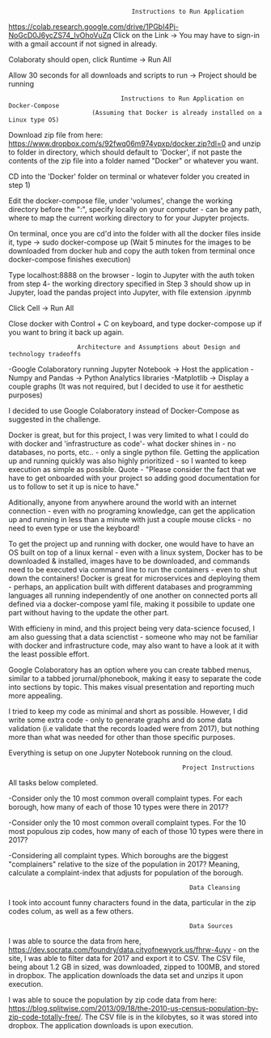                                       Instructions to Run Application

https://colab.research.google.com/drive/1PGbI4Pj-NoGcD0J6ycZS74_IvOhoVuZq
Click on the Link -> You may have to sign-in with a gmail account if not signed in already.

Colaboraty should open, click Runtime -> Run All

Allow 30 seconds for all downloads and scripts to run -> Project should be running

                                   Instructions to Run Application on Docker-Compose
                           (Assuming that Docker is already installed on a Linux type OS)

Download zip file from here: https://www.dropbox.com/s/92fwq06m974vpxp/docker.zip?dl=0 and unzip to folder in directory, which should default to 'Docker', if not paste the contents of the zip file into a folder named "Docker" or whatever you want.

CD into the 'Docker' folder on terminal or whatever folder you created in step 1)

Edit the docker-compose file, under 'volumes', change the working directory before the ":", specify locally on your computer - can be any path, where to map the current working directory to for your Jupyter projects.

On terminal, once you are cd'd into the folder with all the docker files inside it, type -> sudo docker-compose up (Wait 5 minutes for the images to be downloaded from docker hub and copy the auth token from terminal once docker-compose finishes execution)

Type localhost:8888 on the browser - login to Jupyter with the auth token from step 4- the working directory specified in Step 3 should show up in Jupyter, load the pandas project into Jupyter, with file extension .ipynmb

Click Cell -> Run All

Close docker with Control + C on keyboard, and type docker-compose up if you want to bring it back up again.

                       Architecture and Assumptions about Design and technology tradeoffs

-Google Colaboratory running Jupyter Notebook -> Host the application -Numpy and Pandas -> Python Analytics libraries -Matplotlib -> Display a couple graphs (It was not required, but I decided to use it for aesthetic purposes)

I decided to use Google Colaboratory instead of Docker-Compose as suggested in the challenge.

Docker is great, but for this project, I was very limited to what I could do with docker and 'infrastructure as code'- what docker shines in - no databases, no ports, etc.. - only a single python file. Getting the application up and running quickly was also highly prioritized - so I wanted to keep execution as simple as possible. Quote - "Please consider the fact that we have to get onboarded with your project so adding good documentation for us to follow to set it up is nice to have."

Aditionally, anyone from anywhere around the world with an internet connection - even with no programing knowledge, can get the application up and running in less than a minute with just a couple mouse clicks - no need to even type or use the keyboard!

To get the project up and running with docker, one would have to have an OS built on top of a linux kernal - even with a linux system, Docker has to be downloaded & installed, images have to be downloaded, and commands need to be executed via command line to run the containers - even to shut down the containers! Docker is great for microservices and deploying them - perhaps, an application built with different databases and programming languages all running independently of one another on connected ports all defined via a docker-compose yaml file, making it possibile to update one part without having to the update the other part.

With efficieny in mind, and this project being very data-science focused, I am also guessing that a data scienctist - someone who may not be familiar with docker and infrastructure code, may also want to have a look at it with the least possible effort.

Google Colaboratory has an option where you can create tabbed menus, similar to a tabbed jorurnal/phonebook, making it easy to separate the code into sections by topic. This makes visual presentation and reporting much more appealing.

I tried to keep my code as minimal and short as possible. However, I did write some extra code - only to generate graphs and do some data validation (i.e validate that the records loaded were from 2017), but nothing more than what was needed for other than those specific purposes.

Everything is setup on one Jupyter Notebook running on the cloud.

                                                    Project Instructions 

All tasks below completed.

-Consider only the 10 most common overall complaint types. For each borough, how many of each of those 10 types were there in 2017?

-Consider only the 10 most common overall complaint types. For the 10 most populous zip codes, how many of each of those 10 types were there in 2017?

-Considering all complaint types. Which boroughs are the biggest "complainers" relative to the size of the population in 2017? Meaning, calculate a complaint-index that adjusts for population of the borough.

                                                      Data Cleansing

I took into account funny characters found in the data, particular in the zip codes colum, as well as a few others.

                                                      Data Sources  

I was able to source the data from here, https://dev.socrata.com/foundry/data.cityofnewyork.us/fhrw-4uyv - on the site, I was able to filter data for 2017 and export it to CSV. The CSV file, being about 1.2 GB in sized, was downloaded, zipped to 100MB, and stored in dropbox. The application downloads the data set and unzips it upon execution.

I was able to souce the population by zip code data from here: https://blog.splitwise.com/2013/09/18/the-2010-us-census-population-by-zip-code-totally-free/. The CSV file is in the kilobytes, so it was stored into dropbox. The application downloads is upon execution.
